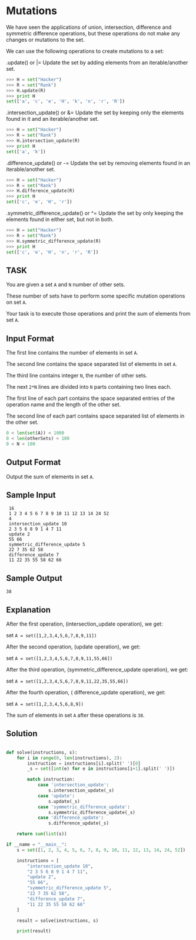 # Mutations

We have seen the applications of union, intersection, difference and symmetric difference operations, but these operations do not make any changes or mutations to the set.

We can use the following operations to create mutations to a set:

.update() or |=
Update the set by adding elements from an iterable/another set.

```py
>>> H = set("Hacker")
>>> R = set("Rank")
>>> H.update(R)
>>> print H
set(['a', 'c', 'e', 'H', 'k', 'n', 'r', 'R'])
```

.intersection_update() or &=
Update the set by keeping only the elements found in it and an iterable/another set.

```py
>>> H = set("Hacker")
>>> R = set("Rank")
>>> H.intersection_update(R)
>>> print H
set(['a', 'k'])
```

.difference_update() or -=
Update the set by removing elements found in an iterable/another set.

```py
>>> H = set("Hacker")
>>> R = set("Rank")
>>> H.difference_update(R)
>>> print H
set(['c', 'e', 'H', 'r'])
```

.symmetric_difference_update() or ^=
Update the set by only keeping the elements found in either set, but not in both.

```py
>>> H = set("Hacker")
>>> R = set("Rank")
>>> H.symmetric_difference_update(R)
>>> print H
set(['c', 'e', 'H', 'n', 'r', 'R'])
```

## TASK
You are given a set `A` and `N` number of other sets.

These number of sets have to perform some specific mutation operations on set `A`.

Your task is to execute those operations and print the sum of elements from set `A`.

## Input Format

The first line contains the number of elements in set `A`.

The second line contains the space separated list of elements in set `A`.

The third line contains integer `N`, the number of other sets.

The next `2*N` lines are divided into `N` parts containing two lines each.

The first line of each part contains the space separated entries of the operation name and the length of the other set.

The second line of each part contains space separated list of elements in the other set.

```py
0 < len(set(A)) < 1000
0 < len(otherSets) < 100
0 < N < 100
```

## Output Format

Output the sum of elements in set `A`.

## Sample Input

```
 16
 1 2 3 4 5 6 7 8 9 10 11 12 13 14 24 52
 4
 intersection_update 10
 2 3 5 6 8 9 1 4 7 11
 update 2
 55 66
 symmetric_difference_update 5
 22 7 35 62 58
 difference_update 7
 11 22 35 55 58 62 66
```

## Sample Output

```
38
```

## Explanation

After the first operation, (intersection_update operation), we get:

set `A = set([1,2,3,4,5,6,7,8,9,11])`


After the second operation, (update operation), we get:

set `A = set([1,2,3,4,5,6,7,8,9,11,55,66])`


After the third operation, (symmetric_difference_update operation), we get:

set `A = set([1,2,3,4,5,6,7,8,9,11,22,35,55,66])`


After the fourth operation, ( difference_update operation), we get:

set `A = set([1,2,3,4,5,6,8,9])`


The sum of elements in set `A` after these operations is `38`.

## Solution

```py

def solve(instructions, s):
    for i in range(0, len(instructions), 2):
        instruction = instructions[i].split(' ')[0]
        _s = set([int(e) for e in instructions[i+1].split(' ')])

        match instruction:
            case 'intersection_update':
                s.intersection_update(_s)
            case 'update':
                s.update(_s)
            case 'symmetric_difference_update':
                s.symmetric_difference_update(_s)
            case 'difference_update':
                s.difference_update(_s)

    return sum(list(s))

if __name = "__main__":
    s = set([1, 2, 3, 4, 5, 6, 7, 8, 9, 10, 11, 12, 13, 14, 24, 52])

    instructions = [
        "intersection_update 10",
        "2 3 5 6 8 9 1 4 7 11",
        "update 2",
        "55 66",
        "symmetric_difference_update 5",
        "22 7 35 62 58",
        "difference_update 7",
        "11 22 35 55 58 62 66"
    ]

    result = solve(instructions, s)

    print(result)
```